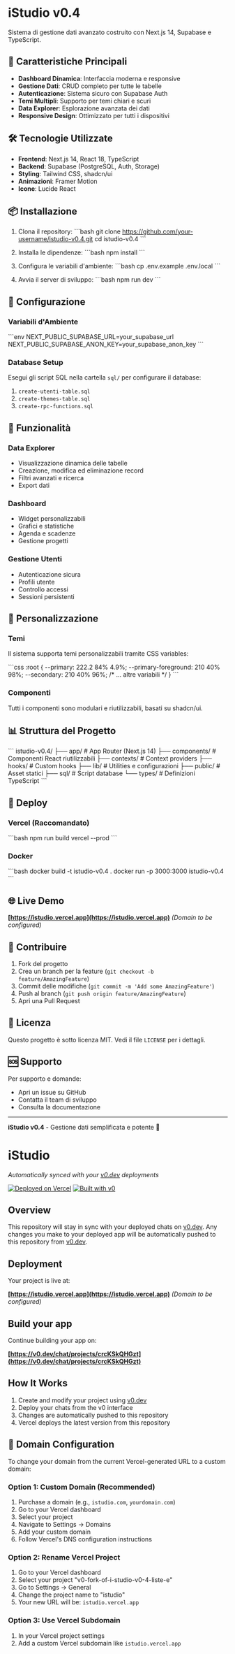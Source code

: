 # iStudio v0.4

Sistema di gestione dati avanzato costruito con Next.js 14, Supabase e TypeScript.

## 🚀 Caratteristiche Principali

- **Dashboard Dinamica**: Interfaccia moderna e responsive
- **Gestione Dati**: CRUD completo per tutte le tabelle
- **Autenticazione**: Sistema sicuro con Supabase Auth
- **Temi Multipli**: Supporto per temi chiari e scuri
- **Data Explorer**: Esplorazione avanzata dei dati
- **Responsive Design**: Ottimizzato per tutti i dispositivi

## 🛠️ Tecnologie Utilizzate

- **Frontend**: Next.js 14, React 18, TypeScript
- **Backend**: Supabase (PostgreSQL, Auth, Storage)
- **Styling**: Tailwind CSS, shadcn/ui
- **Animazioni**: Framer Motion
- **Icone**: Lucide React

## 📦 Installazione

1. Clona il repository:
\`\`\`bash
git clone https://github.com/your-username/istudio-v0.4.git
cd istudio-v0.4
\`\`\`

2. Installa le dipendenze:
\`\`\`bash
npm install
\`\`\`

3. Configura le variabili d'ambiente:
\`\`\`bash
cp .env.example .env.local
\`\`\`

4. Avvia il server di sviluppo:
\`\`\`bash
npm run dev
\`\`\`

## 🔧 Configurazione

### Variabili d'Ambiente

\`\`\`env
NEXT_PUBLIC_SUPABASE_URL=your_supabase_url
NEXT_PUBLIC_SUPABASE_ANON_KEY=your_supabase_anon_key
\`\`\`

### Database Setup

Esegui gli script SQL nella cartella `sql/` per configurare il database:

1. `create-utenti-table.sql`
2. `create-themes-table.sql`
3. `create-rpc-functions.sql`

## 📱 Funzionalità

### Data Explorer
- Visualizzazione dinamica delle tabelle
- Creazione, modifica ed eliminazione record
- Filtri avanzati e ricerca
- Export dati

### Dashboard
- Widget personalizzabili
- Grafici e statistiche
- Agenda e scadenze
- Gestione progetti

### Gestione Utenti
- Autenticazione sicura
- Profili utente
- Controllo accessi
- Sessioni persistenti

## 🎨 Personalizzazione

### Temi
Il sistema supporta temi personalizzabili tramite CSS variables:

\`\`\`css
:root {
  --primary: 222.2 84% 4.9%;
  --primary-foreground: 210 40% 98%;
  --secondary: 210 40% 96%;
  /* ... altre variabili */
}
\`\`\`

### Componenti
Tutti i componenti sono modulari e riutilizzabili, basati su shadcn/ui.

## 📊 Struttura del Progetto

\`\`\`
istudio-v0.4/
├── app/                    # App Router (Next.js 14)
├── components/             # Componenti React riutilizzabili
├── contexts/              # Context providers
├── hooks/                 # Custom hooks
├── lib/                   # Utilities e configurazioni
├── public/                # Asset statici
├── sql/                   # Script database
└── types/                 # Definizioni TypeScript
\`\`\`

## 🚀 Deploy

### Vercel (Raccomandato)
\`\`\`bash
npm run build
vercel --prod
\`\`\`

### Docker
\`\`\`bash
docker build -t istudio-v0.4 .
docker run -p 3000:3000 istudio-v0.4
\`\`\`

## 🌐 Live Demo

**[https://istudio.vercel.app](https://istudio.vercel.app)** *(Domain to be configured)*

## 🤝 Contribuire

1. Fork del progetto
2. Crea un branch per la feature (`git checkout -b feature/AmazingFeature`)
3. Commit delle modifiche (`git commit -m 'Add some AmazingFeature'`)
4. Push al branch (`git push origin feature/AmazingFeature`)
5. Apri una Pull Request

## 📝 Licenza

Questo progetto è sotto licenza MIT. Vedi il file `LICENSE` per i dettagli.

## 🆘 Supporto

Per supporto e domande:
- Apri un issue su GitHub
- Contatta il team di sviluppo
- Consulta la documentazione

---

**iStudio v0.4** - Gestione dati semplificata e potente 🚀

# iStudio

*Automatically synced with your [v0.dev](https://v0.dev) deployments*

[![Deployed on Vercel](https://img.shields.io/badge/Deployed%20on-Vercel-black?style=for-the-badge&logo=vercel)](https://istudio.vercel.app)
[![Built with v0](https://img.shields.io/badge/Built%20with-v0.dev-black?style=for-the-badge)](https://v0.dev/chat/projects/crcKSkQHGzt)

## Overview

This repository will stay in sync with your deployed chats on [v0.dev](https://v0.dev).
Any changes you make to your deployed app will be automatically pushed to this repository from [v0.dev](https://v0.dev).

## Deployment

Your project is live at:

**[https://istudio.vercel.app](https://istudio.vercel.app)** *(Domain to be configured)*

## Build your app

Continue building your app on:

**[https://v0.dev/chat/projects/crcKSkQHGzt](https://v0.dev/chat/projects/crcKSkQHGzt)**

## How It Works

1. Create and modify your project using [v0.dev](https://v0.dev)
2. Deploy your chats from the v0 interface
3. Changes are automatically pushed to this repository
4. Vercel deploys the latest version from this repository

## 🔧 Domain Configuration

To change your domain from the current Vercel-generated URL to a custom domain:

### Option 1: Custom Domain (Recommended)
1. Purchase a domain (e.g., `istudio.com`, `yourdomain.com`)
2. Go to your Vercel dashboard
3. Select your project
4. Navigate to Settings → Domains
5. Add your custom domain
6. Follow Vercel's DNS configuration instructions

### Option 2: Rename Vercel Project
1. Go to your Vercel dashboard
2. Select your project "v0-fork-of-i-studio-v0-4-liste-e"
3. Go to Settings → General
4. Change the project name to "istudio"
5. Your new URL will be: `istudio.vercel.app`

### Option 3: Use Vercel Subdomain
1. In your Vercel project settings
2. Add a custom Vercel subdomain like `istudio.vercel.app`

